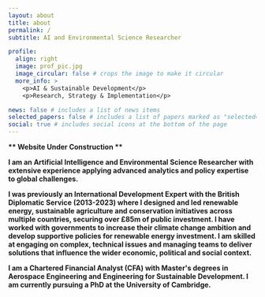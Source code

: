 ```yaml
---
layout: about
title: about
permalink: /
subtitle: AI and Environmental Science Researcher

profile:
  align: right
  image: prof_pic.jpg
  image_circular: false # crops the image to make it circular
  more_info: >
    <p>AI & Sustainable Development</p>
    <p>Research, Strategy & Implementation</p>

news: false # includes a list of news items
selected_papers: false # includes a list of papers marked as "selected={true}"
social: true # includes social icons at the bottom of the page
---
```


<b> ** Website Under Construction ** <b>

I am an Artificial Intelligence and Environmental Science Researcher with extensive experience applying advanced analytics and policy expertise to global challenges.

I was previously an International Development Expert with the British Diplomatic Service (2013-2023) where I designed and led renewable energy, sustainable agriculture and conservation initiatives across multiple countries, securing over £85m of public investment. I have worked with governments to increase their climate change ambition and develop supportive policies for renewable energy investment. I am skilled at engaging on complex, technical issues and managing teams to deliver solutions that influence the wider economic, political and social context.

I am a Chartered Financial Analyst (CFA) with Master's degrees in Aerospace Engineering and Engineering for Sustainable Development. I am currently pursuing a PhD at the University of Cambridge.
